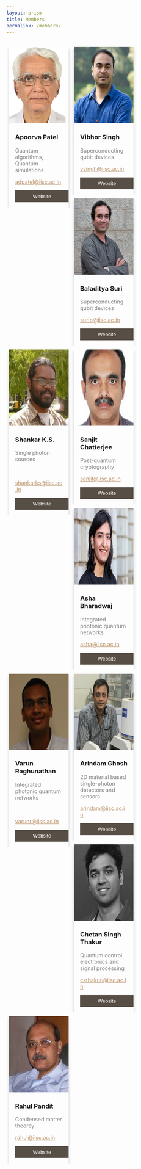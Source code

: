 ```yaml
---
layout: prism
title: Members
permalink: /members/
---
```


<style>

html {
  box-sizing: content-box;
}

*, *:before, *:after {
  box-sizing: inherit;
}

.column {
  float: left;
  width: 31%;
  margin-bottom: 10px;
  padding: 0 7px;
}

@media screen and (max-width: 500px) {
  .column {
    width: 80%;
    display: block;
  }
}

.card {
  box-shadow: 0 4px 8px 0 rgba(0, 0, 0, 0.2);
}

.container {
  padding: 0 16px;
}

.container::after, .row::after {
  content: "";
  clear: both;
  display: table;
}

.title {
  color: grey;
}

.button {
  border: none;
  outline: 0;
  display: inline-block;
  padding: 8px;
  color: white;
  background-color: #574e45;
  text-align: center;
  cursor: pointer;
  width: 100%;
}

.button:hover {
  background-color: #555;
}
</style>

<br>

<div class="row">
  <div class="column">
    <div class="card">
      <img src="/img/apoorva.jpg"  style="width:95%; height: 200px">
      <div class="container">
        <h3>Apoorva Patel</h3>
        <p class="title">Quantum algorithms, Quantum simulations</p>
        <a href="mailto:adpatel@iisc.ac.in" style="color: #bb9065;"><p>adpatel@iisc.ac.in</p></a>
        <a href="http://chep.iisc.ac.in/Personnel/adpatel.html"><p><button class="button">Website</button></p></a>
      </div>
    </div>
  </div>

  <div class="column">
    <div class="card">
      <img src="/img/vihor.jpg" style="width:100%; height: 200px">
      <div class="container">
        <h3> Vibhor Singh </h3>
        <p class="title">Superconducting qubit devices</p>
        <a href="mailto:vsingh@iisc.ac.in" style="color: #bb9065;"><p>vsingh@iisc.ac.in</p></a>
        <a href="http://www.physics.iisc.ac.in/people-faculty.php"><p><button class="button">Website</button></p></a>
      </div>
    </div>
  </div>
  
  <div class="column">
    <div class="card">
      <img src="/img/bala.jpg"  style="width:100%; height: 200px;">
      <div class="container">
        <h3> Baladitya Suri</h3>
        <p class="title">Superconducting qubit devices</p>
        <a href="mailto:surib@iisc.ac.in" style="color: #bb9065;"><p>surib@iisc.ac.in</p></a>
        <a href="http://iap.iisc.ac.in/people/balasuri/"><p><button class="button">Website</button></p></a>
      </div>
    </div>
  </div>

</div>
  
  <div class="row">
  

  <div class="column">
    <div class="card">
      <img src="/img/shankar.jpg"  style="width:100%; height: 200px">
      <div class="container">
        <h3>Shankar K.S.</h3>
        <p class="title">Single photon sources</p>
        <br>
        <a href="mailto:shankarks@iisc.ac.in" style="color: #bb9065;"><p>shankarks@iisc.ac.in</p></a>
        <a href="http://www.cense.iisc.ac.in/shankar-kumar-selvaraja/"><p><button class="button">Website</button></p></a>
      </div>
    </div>
  </div>
  
  <div class="column">
    <div class="card">
      <img src="/img/sanjit.jpg" style="width:100%; height: 200px;">
      <div class="container">
        <h3>Sanjit Chatterjee </h3>
        <p class="title">Post-quantum cryptography</p>
        <a href="mailto:sanjit@iisc.ac.in" style="color: #bb9065;"><p>sanjit@iisc.ac.in</p></a>
        <a href="https://www.csa.iisc.ac.in/~sanjit/"><p><button class="button">Website</button></p></a>
      </div>
    </div>
  </div>
  <div class="column">
    <div class="card">
      <img src="/img/Asha.jpg" style="width:100%; height: 200px">
      <div class="container">
        <h3> Asha Bharadwaj </h3>
        <p class="title">Integrated photonic quantum networks</p>
        <a href="mailto:asha@iisc.ac.in" style="color: #bb9065;"><p>asha@iisc.ac.in</p></a>
        <a href="http://iap.iisc.ac.in/people/s-gopalakrishnan/"><p><button class="button">Website</button></p></a>
      </div>
    </div>
  </div>
</div>


  <div class="row">

  <div class="column">
    <div class="card">
    <img src="/img/varun.jpg"  style="width: 100%; height: 200px">
    <br>
      <div class="container">
        <h3>Varun Raghunathan</h3>
        <p class="title">Integrated photonic quantum networks</p>
        <br>
        <a href="mailto:varunr@iisc.ac.in" style="color: #bb9065;"><p>varunr@iisc.ac.in</p></a>
        <a href="https://www.sites.google.com/site/varunr196/"><p><button class="button">Website</button></p></a>
      </div>
    </div>
  </div>
  <div class="column">
    <div class="card">
     <img src="/img/arindam.jpg"  style="width:100%; height: 200px;">
      <div class="container">
        <h3>Arindam Ghosh</h3>
        <p class="title">2D material based single-photon detectors and sensors</p>
       <a href="mailto:arindam@iisc.ac.in" style="color: #bb9065;"><p>arindam@iisc.ac.in</p></a>
        <a href="http://www.physics.iisc.ac.in/~arindam/"><p><button class="button">Website</button></p></a>
      </div>
    </div>
  </div>

  <div class="column">
    <div class="card">
      <img src="/img/Chetan.jpg" style="width:240px; height: 200px; float: center;">
      <div class="container">
        <h3>Chetan Singh Thakur</h3>
        <p class="title">Quantum control electronics and signal processing</p>
       <a href="mailto:csthakur@iisc.ac.in" style="color: #bb9065;"><p>csthakur@iisc.ac.in</p></a>
        <a href="http://neuronics.dese.iisc.ac.in/"><p><button class="button">Website</button></p></a>
      </div>
    </div>
  </div>

</div>


  <div class="row">
    <div class="column">
    <div class="card">
      <img src="/img/rahul.jpg" style="width:240px; height: 200px; float: center;">
      <div class="container">
        <h3> Rahul Pandit</h3>
        <p class="title">Condensed matter theorey</p>
        <a href="mailto:rahul@iisc.ac.in" style="color: #bb9065;"><p>rahul@iisc.ac.in</p></a>
        <a href="http://www.physics.iisc.ac.in/~rahul/"><p><button class="button">Website</button></p></a>
      </div>
    </div>
  </div>
 
  
  
</div>

